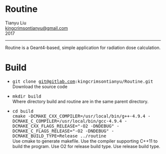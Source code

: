 # Routine

Tianyu Liu<br>
kingcrimsontianyu@gmail.com<br>
2017

------

Routine is a Geant4-based, simple application for radiation dose calculation.

# Build
- <tt>git clone git@gitlab.com:kingcrimsontianyu/Routine.git</tt><br>
  Download the source code

- <tt>mkdir build</tt><br>
  Where directory build and routine are in the same parent directory.

- <tt>cd build</tt><br>
  <tt>cmake -DCMAKE_CXX_COMPILER=/usr/local/bin/g++-4.9.4 -DCMAKE_C_COMPILER=/usr/local/bin/gcc-4.9.4 -DCMAKE_CXX_FLAGS_RELEASE="-O2 -DNDEBUG" -DCMAKE_C_FLAGS_RELEASE="-O2 -DNDEBUG" -DCMAKE_BUILD_TYPE=Release ../routine</tt><br>
  Use cmake to generate makefile. Use the compiler supporting C++11 to build the program. Use O2 for release build type. Use release build type.

